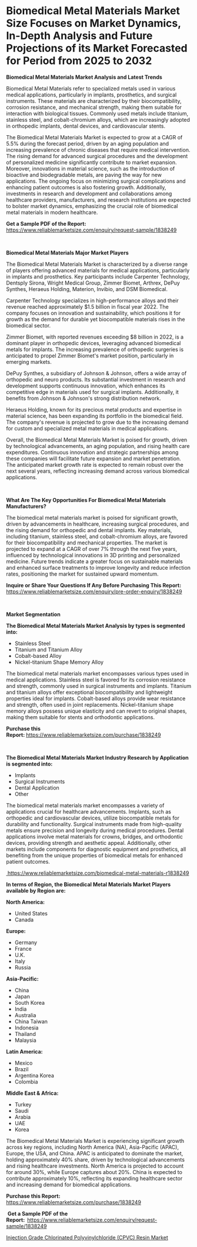 <p><h1>Biomedical Metal Materials Market Size Focuses on Market Dynamics, In-Depth Analysis and Future Projections of its Market Forecasted for Period from 2025 to 2032</h1></p><p><strong>Biomedical Metal Materials Market Analysis and Latest Trends</strong></p>
<p><p>Biomedical Metal Materials refer to specialized metals used in various medical applications, particularly in implants, prosthetics, and surgical instruments. These materials are characterized by their biocompatibility, corrosion resistance, and mechanical strength, making them suitable for interaction with biological tissues. Commonly used metals include titanium, stainless steel, and cobalt-chromium alloys, which are increasingly adopted in orthopedic implants, dental devices, and cardiovascular stents.</p><p>The Biomedical Metal Materials Market is expected to grow at a CAGR of 5.5% during the forecast period, driven by an aging population and increasing prevalence of chronic diseases that require medical intervention. The rising demand for advanced surgical procedures and the development of personalized medicine significantly contribute to market expansion. Moreover, innovations in material science, such as the introduction of bioactive and biodegradable metals, are paving the way for new applications. The ongoing focus on minimizing surgical complications and enhancing patient outcomes is also fostering growth. Additionally, investments in research and development and collaborations among healthcare providers, manufacturers, and research institutions are expected to bolster market dynamics, emphasizing the crucial role of biomedical metal materials in modern healthcare. </p></p>
<p><strong>Get a Sample PDF of the Report:&nbsp;</strong> <a href="https://www.reliablemarketsize.com/enquiry/request-sample/1838249?utm_campaign=2378&utm_medium=2&utm_source=Github&utm_content=ia&utm_term=15022025&utm_id=biomedical-metal-materials">https://www.reliablemarketsize.com/enquiry/request-sample/1838249</a></p>
<p>&nbsp;</p>
<p><strong>Biomedical Metal Materials Major Market Players</strong></p>
<p><p>The Biomedical Metal Materials Market is characterized by a diverse range of players offering advanced materials for medical applications, particularly in implants and prosthetics. Key participants include Carpenter Technology, Dentsply Sirona, Wright Medical Group, Zimmer Biomet, Arthrex, DePuy Synthes, Heraeus Holding, Materion, Invibio, and DSM Biomedical.</p><p>Carpenter Technology specializes in high-performance alloys and their revenue reached approximately $1.5 billion in fiscal year 2022. The company focuses on innovation and sustainability, which positions it for growth as the demand for durable yet biocompatible materials rises in the biomedical sector.</p><p>Zimmer Biomet, with reported revenues exceeding $8 billion in 2022, is a dominant player in orthopedic devices, leveraging advanced biomedical metals for implants. The increasing prevalence of orthopedic surgeries is anticipated to propel Zimmer Biomet's market position, particularly in emerging markets.</p><p>DePuy Synthes, a subsidiary of Johnson & Johnson, offers a wide array of orthopedic and neuro products. Its substantial investment in research and development supports continuous innovation, which enhances its competitive edge in materials used for surgical implants. Additionally, it benefits from Johnson & Johnson's strong distribution network.</p><p>Heraeus Holding, known for its precious metal products and expertise in material science, has been expanding its portfolio in the biomedical field. The company's revenue is projected to grow due to the increasing demand for custom and specialized metal materials in medical applications.</p><p>Overall, the Biomedical Metal Materials Market is poised for growth, driven by technological advancements, an aging population, and rising health care expenditures. Continuous innovation and strategic partnerships among these companies will facilitate future expansion and market penetration. The anticipated market growth rate is expected to remain robust over the next several years, reflecting increasing demand across various biomedical applications.</p></p>
<p>&nbsp;</p>
<p><strong>What Are The Key Opportunities For Biomedical Metal Materials Manufacturers?</strong></p>
<p><p>The biomedical metal materials market is poised for significant growth, driven by advancements in healthcare, increasing surgical procedures, and the rising demand for orthopedic and dental implants. Key materials, including titanium, stainless steel, and cobalt-chromium alloys, are favored for their biocompatibility and mechanical properties. The market is projected to expand at a CAGR of over 7% through the next five years, influenced by technological innovations in 3D printing and personalized medicine. Future trends indicate a greater focus on sustainable materials and enhanced surface treatments to improve longevity and reduce infection rates, positioning the market for sustained upward momentum.</p></p>
<p><strong>Inquire or Share Your Questions If Any Before Purchasing This Report:</strong> <a href="https://www.reliablemarketsize.com/enquiry/pre-order-enquiry/1838249?utm_campaign=2378&utm_medium=2&utm_source=Github&utm_content=ia&utm_term=15022025&utm_id=biomedical-metal-materials">https://www.reliablemarketsize.com/enquiry/pre-order-enquiry/1838249</a></p>
<p>&nbsp;</p>
<p><strong>Market Segmentation</strong></p>
<p><strong>The Biomedical Metal Materials Market Analysis by types is segmented into:</strong></p>
<p><ul><li>Stainless Steel</li><li>Titanium and Titanium Alloy</li><li>Cobalt-based Alloy</li><li>Nickel-titanium Shape Memory Alloy</li></ul></p>
<p><p>The biomedical metal materials market encompasses various types used in medical applications. Stainless steel is favored for its corrosion resistance and strength, commonly used in surgical instruments and implants. Titanium and titanium alloys offer exceptional biocompatibility and lightweight properties ideal for implants. Cobalt-based alloys provide wear resistance and strength, often used in joint replacements. Nickel-titanium shape memory alloys possess unique elasticity and can revert to original shapes, making them suitable for stents and orthodontic applications.</p></p>
<p><strong>Purchase this Report:&nbsp;</strong><a href="https://www.reliablemarketsize.com/purchase/1838249?utm_campaign=2378&utm_medium=2&utm_source=Github&utm_content=ia&utm_term=15022025&utm_id=biomedical-metal-materials">https://www.reliablemarketsize.com/purchase/1838249</a></p>
<p>&nbsp;</p>
<p><strong>The Biomedical Metal Materials Market Industry Research by Application is segmented into:</strong></p>
<p><ul><li>Implants</li><li>Surgical Instruments</li><li>Dental Application</li><li>Other</li></ul></p>
<p><p>The biomedical metal materials market encompasses a variety of applications crucial for healthcare advancements. Implants, such as orthopedic and cardiovascular devices, utilize biocompatible metals for durability and functionality. Surgical instruments made from high-quality metals ensure precision and longevity during medical procedures. Dental applications involve metal materials for crowns, bridges, and orthodontic devices, providing strength and aesthetic appeal. Additionally, other markets include components for diagnostic equipment and prosthetics, all benefiting from the unique properties of biomedical metals for enhanced patient outcomes.</p></p>
<p><a href="https://www.reliablemarketsize.com/biomedical-metal-materials-r1838249?utm_campaign=2378&utm_medium=2&utm_source=Github&utm_content=ia&utm_term=15022025&utm_id=biomedical-metal-materials">&nbsp;https://www.reliablemarketsize.com/biomedical-metal-materials-r1838249</a></p>
<p><strong>In terms of Region, the Biomedical Metal Materials Market Players available by Region are:</strong></p>
<p>
    <p> <strong> North America: </strong>
        <ul>
            <li>United States</li>
            <li>Canada</li>
        </ul>
        </p> 
    <p> <strong> Europe: </strong>
        <ul>
            <li>Germany</li>
            <li>France</li>
            <li>U.K.</li>
            <li>Italy</li>
            <li>Russia</li>
        </ul>
        </p> 
    <p> <strong> Asia-Pacific: </strong>
        <ul>
            <li>China</li>
            <li>Japan</li>
            <li>South Korea</li>
            <li>India</li>
            <li>Australia</li>
            <li>China Taiwan</li>
            <li>Indonesia</li>
            <li>Thailand</li>
            <li>Malaysia</li>
        </ul>
        </p> 
    <p> <strong> Latin America: </strong>
        <ul>
            <li>Mexico</li>
            <li>Brazil</li>
            <li>Argentina Korea</li>
            <li>Colombia</li>
        </ul>
        </p> 
    <p> <strong> Middle East & Africa: </strong>
        <ul>
            <li>Turkey</li>
            <li>Saudi</li>
            <li>Arabia</li>
            <li>UAE</li>
            <li>Korea</li>
        </ul>
    </p>
    </p>
<p><p>The Biomedical Metal Materials Market is experiencing significant growth across key regions, including North America (NA), Asia-Pacific (APAC), Europe, the USA, and China. APAC is anticipated to dominate the market, holding approximately 40% share, driven by technological advancements and rising healthcare investments. North America is projected to account for around 30%, while Europe captures about 20%. China is expected to contribute approximately 10%, reflecting its expanding healthcare sector and increasing demand for biomedical applications.</p></p>
<p><strong>Purchase this Report: </strong><a href="https://www.reliablemarketsize.com/purchase/1838249?utm_campaign=2378&utm_medium=2&utm_source=Github&utm_content=ia&utm_term=15022025&utm_id=biomedical-metal-materials">https://www.reliablemarketsize.com/purchase/1838249</a></p>
<p>&nbsp;<strong>Get a Sample PDF of the Report:&nbsp;&nbsp;</strong><a href="https://www.reliablemarketsize.com/enquiry/request-sample/1838249?utm_campaign=2378&utm_medium=2&utm_source=Github&utm_content=ia&utm_term=15022025&utm_id=biomedical-metal-materials">https://www.reliablemarketsize.com/enquiry/request-sample/1838249</a></p>
<p><strong></strong></p>
<p><p><a href="https://github.com/schwminh2001101/Market-Research-Report-List-1/blob/main/injection-grade-chlorinated-polyvinylchloride-cpvc-resin-market.md?utm_campaign=2378&utm_medium=2&utm_source=Github&utm_content=ia&utm_term=15022025&utm_id=biomedical-metal-materials">Injection Grade Chlorinated Polyvinylchloride (CPVC) Resin Market</a></p></p>
